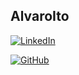 ## AlvaroIto

[![LinkedIn](https://img.shields.io/badge/LinkedIn-0077B5?style=for-the-badge&logo=linkedin&logoColor=white)](https://www.linkedin.com/in/alvaro-ito/)

[![GitHub](https://img.shields.io/badge/GitHub-100000?style=for-the-badge&logo=github&logoColor=white)](https://github.com/AlvaroIto)

